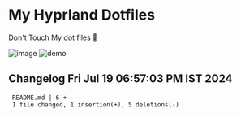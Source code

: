 # My Hyprland Dotfiles
  Don't Touch My dot files 🙂
 

  ![image](https://github.com/ALEX5402/dotfiles/assets/76860596/2fbe6020-4d76-4cf7-b052-58ff43cda405)
  ![demo](https://github.com/ALEX5402/dotfiles/assets/76860596/ff68bba7-e8da-49d3-a716-3ed3d73cfc25)

 
## Changelog Fri Jul 19 06:57:03 PM IST 2024
```
 README.md | 6 +-----
 1 file changed, 1 insertion(+), 5 deletions(-)
```
 
